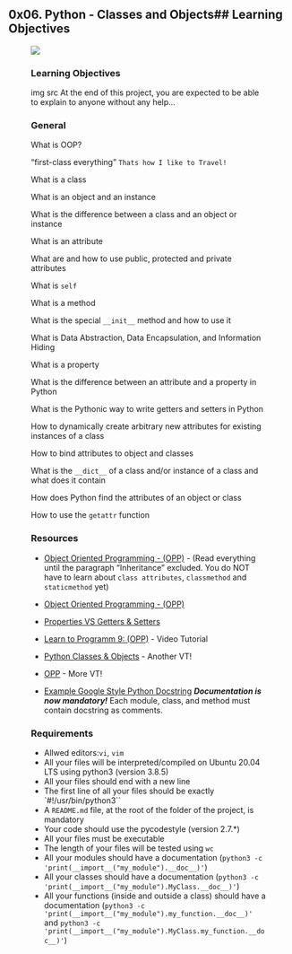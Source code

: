 ## 0x06. Python - Classes and Objects## Learning Objectives

<figure>
<img src="https://s3.amazonaws.com/intranet-projects-files/holbertonschool-higher-level_programming+/247/oop-meme.jpg"
</figure>

### Learning Objectives
img src
At the end of this project, you are expected to be able to explain to anyone without any help...

### General
	
What is OOP?

“first-class everything”
`Thats how I like to Travel!`

What is a class

What is an object and an instance

What is the difference between a class and an object or instance

What is an attribute

What are and how to use public, protected and private attributes

What is `self`

What is a method

What is the special `__init__` method and how to use it

What is Data Abstraction, Data Encapsulation, and Information Hiding

What is a property

What is the difference between an attribute and a property in Python

What is the Pythonic way to write getters and setters in Python

How to dynamically create arbitrary new attributes for existing instances of a class

How to bind attributes to object and classes

What is the `__dict__` of a class and/or instance of a class and what does it contain

How does Python find the attributes of an object or class

How to use the `getattr` function

### Resources

* [Object Oriented Programming - (OPP)](https://python.swaroopch.com/oop.html) - (Read everything until 
the paragraph “Inheritance” excluded. You do NOT have to learn about `class attributes`, `classmethod`
and `staticmethod` yet)
* [Object Oriented Programming - (OPP)](https://python-course.eu/oop/object-oriented-programming.php)
* [Properties VS Getters & Setters](https://python-course.eu/oop/properties-vs-getters-and-setters.php)
* [Learn to Programm 9: (OPP)](https://www.youtube.com/watch?v=1AGyBuVCTeE) - Video Tutorial
* [Python Classes & Objects](https://www.youtube.com/watch?v=apACNr7DC_s) - Another VT!
* [OPP](https://www.youtube.com/watch?v=-DP1i2ZU9gk) - More VT!

* [Example Google Style Python Docstring](https://sphinxcontrib-napoleon.readthedocs.io/en/latest/example_google.html) ***Documentation is now mandatory!*** 
Each module, class, and method must contain docstring as comments.

### Requirements

- Allwed editors:`vi`, `vim`
- All your files will be interpreted/compiled on Ubuntu 20.04 LTS using python3 (version 3.8.5)
- All your files should end with a new line
- The first line of all your files should be exactly `#!/usr/bin/python3``
- A `README.md` file, at the root of the folder of the project, is mandatory
- Your code should use the pycodestyle (version 2.7.*)
- All your files must be executable
- The length of your files will be tested using `wc`
- All your modules should have a documentation (`python3 -c 'print(__import__("my_module").__doc__)'`)
- All your classes should have a documentation (`python3 -c 'print(__import__("my_module").MyClass.__doc__)'`)
- All your functions (inside and outside a class) should have a documentation (`python3 -c 'print(__import__("my_module").my_function.__doc__)'` and `python3 -c 'print(__import__("my_module").MyClass.my_function.__doc__)'`)
